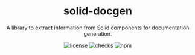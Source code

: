 <h1 align="center">solid-docgen</h1>

<div align="center">

A library to extract information from [Solid](https://solidjs.com) components for documentation generation.

[![license](https://img.shields.io/badge/license-MIT-1890ff.svg)](https://github.com/kobaltedev/solid-docgen/blob/main/LICENSE)
[![checks](https://img.shields.io/github/checks-status/kobaltedev/solid-docgen/main)](https://github.com/kobaltedev/solid-docgen/actions)
[![npm](https://img.shields.io/npm/v/solid-docgen)](https://www.npmjs.com/package/solid-docgen)

</div>